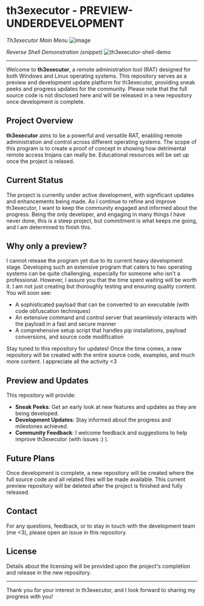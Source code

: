 # th3executor - PREVIEW-UNDERDEVELOPMENT

_Th3executor Main Menu_
![image](https://github.com/user-attachments/assets/1fe262d0-011a-4abe-b098-a194b630ba35)

_Reverse Shell Demonstration (snippet)_
![th3executor-shell-demo](https://github.com/user-attachments/assets/7cdeec2f-3650-4e0e-a6c7-d4afef61a642)

---
Welcome to **th3executor**, a remote administration tool (RAT) designed for both Windows and Linux operating systems. This repository serves as a preview and development update platform for th3executor, providing sneak peeks and progress updates for the community. Please note that the full source code is not disclosed here and will be released in a new repository once development is complete.

## Project Overview

**th3executor** aims to be a powerful and versatile RAT, enabling remote administration and control across different operating systems. The scope of this program is to create a proof of concept in showing how detrimental remote access trojans can really be. Educational resources will be set up once the project is relased.

## Current Status

The project is currently under active development, with significant updates and enhancements being made. As I continue to refine and improve th3executor, I want to keep the community engaged and informed about the progress. Being the only developer, and engaging in many things I have never done, this is a steep project, but commitment is what keeps me going, and I am determined to finish this.

## Why only a preview?

I cannot release the program yet due to its current heavy development stage. Developing such an extensive program that caters to two operating systems can be quite challenging, especially for someone who isn't a professional. However, I assure you that the time spent waiting will be worth it. I am not just creating but thoroughly testing and ensuring quality content. You will soon see:

- A sophisticated payload that can be converted to an executable (with code obfuscation techniques)
- An extensive command and control server that seamlessly interacts with the payload in a fast and secure manner
- A comprehensive setup script that handles pip installations, payload conversions, and source code modification

Stay tuned to this repository for updates! Once the time comes, a new repository will be created with the entire source code, examples, and much more content. I appreciate all the activity <3

## Preview and Updates

This repository will provide:

- **Sneak Peeks**: Get an early look at new features and updates as they are being developed.
- **Development Updates**: Stay informed about the progress and milestones achieved.
- **Community Feedback**: I welcome feedback and suggestions to help improve th3executor (with issues :) ).

## Future Plans

Once development is complete, a new repository will be created where the full source code and all related files will be made available. This current preview repository will be deleted after the project is finished and fully released.

## Contact

For any questions, feedback, or to stay in touch with the development team (me <3), please open an issue in this repository.

## License

Details about the licensing will be provided upon the project's completion and release in the new repository.

---

Thank you for your interest in th3executor, and I look forward to sharing my progress with you!
